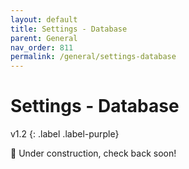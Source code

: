 ```yaml
---
layout: default
title: Settings - Database
parent: General
nav_order: 811
permalink: /general/settings-database
---
```


# Settings - Database
v1.2
{: .label .label-purple}

🚧 Under construction, check back soon!